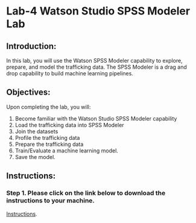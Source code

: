# Lab-4 Watson Studio SPSS Modeler Lab

## Introduction: 

In this lab, you will use the Watson SPSS Modeler capability to explore, prepare, and model the trafficking data. The SPSS Modeler is a drag and drop capability to build machine learning pipelines. 

## Objectives: 

Upon completing the lab, you will:

1. Become familiar with the Watson Studio SPSS Modeler capability
2. Load the trafficking data into SPSS Modeler
3. Join the datasets
4. Profile the trafficking data 
5. Prepare the trafficking data 
6. Train/Evaluate a machine learning model.  
7. Save the model. 

## Instructions:

### Step 1.  Please click on the link below to download the instructions to your machine.

[Instructions](https://github.com/bleonardb3/DS_POT_01-14-2021/raw/main/Lab-4/fht-spss-modeler-edits%203.4.pdf).
